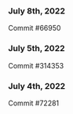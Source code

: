 ### July 8th, 2022

Commit #66950

### July 5th, 2022

Commit #314353


### July 4th, 2022

Commit #72281

